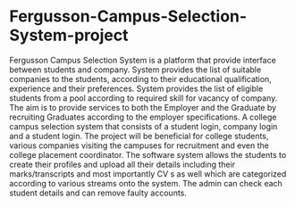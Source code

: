 # Fergusson-Campus-Selection-System-project
Fergusson Campus Selection System is a platform that provide interface between 
students and company. System provides the list of suitable companies to the students, according 
to their educational qualification, experience and their preferences. System provides the list of 
eligible students from a pool according to required skill for vacancy of company. The aim is to 
provide services to both the Employer and the Graduate by recruiting Graduates according to 
the employer specifications. 
A college campus selection system that consists of a student login, company login and 
a student login. The project will be beneficial for college students, various companies visiting 
the campuses for recruitment and even the college placement coordinator. The software system 
allows the students to create their profiles and upload all their details including their 
marks/transcripts and most importantly CV s as well which are categorized according to 
various streams onto the system. The admin can check each student details and can remove 
faulty accounts. 
